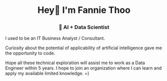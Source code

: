 <h1 align="center">

Hey👋 I'm Fannie Thoo

</h1>

<h3 align="center">

🥇 AI + Data Scientist

</h3>

<p align="center">

I used to be an IT Business Analyst / Consultant.

</p>

<p align="center">

Curiosity about the potential of applicability of artificial intelligence gave me the opportunity to code.

</p>

<p align="center">

Hope all these technical exploration will assist me to work as a Data Engineer within 5 years. I hope to join an organization where I can learn and apply my available limited knowledge. =)

</p>
